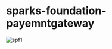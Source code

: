 # sparks-foundation-payemntgateway
![spf1](https://user-images.githubusercontent.com/69349642/143223686-d6307417-f7ee-4935-9b60-f06144f63f2a.PNG)
